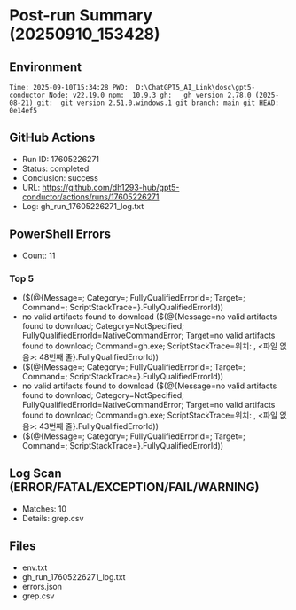# Post-run Summary (20250910_153428)

## Environment
``
Time: 2025-09-10T15:34:28
PWD:  D:\ChatGPT5_AI_Link\dosc\gpt5-conductor
Node: v22.19.0
npm:  10.9.3
gh:   gh version 2.78.0 (2025-08-21)
git:  git version 2.51.0.windows.1
git branch: main
git HEAD:   0e14ef5
``

## GitHub Actions
- Run ID: 17605226271
- Status: completed
- Conclusion: success
- URL: https://github.com/dh1293-hub/gpt5-conductor/actions/runs/17605226271
- Log: gh_run_17605226271_log.txt

## PowerShell Errors
- Count: 11
### Top 5
-  ($(@{Message=; Category=; FullyQualifiedErrorId=; Target=; Command=; ScriptStackTrace=}.FullyQualifiedErrorId))
- no valid artifacts found to download ($(@{Message=no valid artifacts found to download; Category=NotSpecified; FullyQualifiedErrorId=NativeCommandError; Target=no valid artifacts found to download; Command=gh.exe; ScriptStackTrace=위치: <ScriptBlock>, <파일 없음>: 48번째 줄}.FullyQualifiedErrorId))
-  ($(@{Message=; Category=; FullyQualifiedErrorId=; Target=; Command=; ScriptStackTrace=}.FullyQualifiedErrorId))
- no valid artifacts found to download ($(@{Message=no valid artifacts found to download; Category=NotSpecified; FullyQualifiedErrorId=NativeCommandError; Target=no valid artifacts found to download; Command=gh.exe; ScriptStackTrace=위치: <ScriptBlock>, <파일 없음>: 43번째 줄}.FullyQualifiedErrorId))
-  ($(@{Message=; Category=; FullyQualifiedErrorId=; Target=; Command=; ScriptStackTrace=}.FullyQualifiedErrorId))

## Log Scan (ERROR/FATAL/EXCEPTION/FAIL/WARNING)
- Matches: 10
- Details: grep.csv

## Files
- env.txt
- gh_run_17605226271_log.txt
- errors.json
- grep.csv
